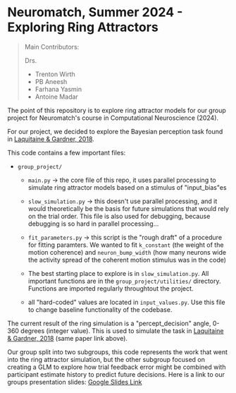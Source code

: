 # Neuromatch, Summer 2024 - Exploring Ring Attractors

> Main Contributors:
> 
> Drs.
> - Trenton Wirth
> - PB Aneesh
> - Farhana Yasmin
> - Antoine Madar


The point of this repository is to explore ring attractor models for our group project for Neuromatch's course in Computational Neuroscience (2024). 

For our project, we decided to explore the Bayesian perception task found in [Laquitaine & Gardner, 2018](https://www.cell.com/neuron/fulltext/S0896-6273(17)31134-0). 

This code contains a few important files:
- `group_project/`
    - `main.py` -> the core file of this repo, it uses parallel processing to simulate ring attractor models based on a stimulus of "input_bias"es
    - `slow_simulation.py` -> this doesn't use parallel processing, and it would theoretically be the basis for future simulations that would rely on the trial order. This file is also used for debugging, because debugging is so hard in parallel processing...
    - `fit_parameters.py` -> this script is the "rough draft" of a procedure for fitting paramters. We wanted to fit `k_constant` (the weight of the motion coherence) and `neuron_bump_width` (how many neurons wide the activity spread of the coherent motion stimulus was in the code)
 
    - The best starting place to explore is in `slow_simulation.py`. All important functions are in the `group_project/utilities/` directory. Functions are imported regularly throughtout the project.
    - all "hard-coded" values are located in `input_values.py`. Use this file to change baseline functionality of the codebase.
 
The current result of the ring simulation is a "percept_decision" angle, 0-360 degrees (integer value). This is used to simulate the task in [Laquitaine & Gardner, 2018](https://www.cell.com/neuron/fulltext/S0896-6273(17)31134-0) (same paper link above).

Our group split into two subgroups, this code represents the work that went into the ring attractor simulation, but the other subgroup focused on creating a GLM to explore how trial feedback error might be combined with participant estimate history to predict future decisions.
Here is a link to our groups presentation slides: [Google Slides Link](https://docs.google.com/presentation/d/1J_PKW3DwD1ANmqQlLWMaXDaM1PZooryL3v2jaMFuLBI/edit?usp=sharing)

